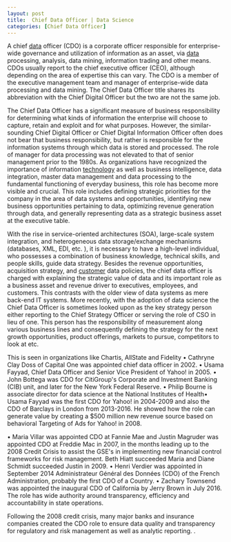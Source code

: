 ```yaml
---
layout: post
title:  Chief Data Officer | Data Science
categories: [Chief Data Officer]
---
```


A chief [data](https://data-science-blog.github.io/Big-Data) officer (CDO) is a corporate officer responsible for enterprise-wide governance and utilization of information as an asset, via [data](https://data-science-blog.github.io/Data) processing, analysis, data mining, information trading and other means. CDOs usually report to the chief executive officer (CEO), although depending on the area of expertise this can vary. The CDO is a member of the executive management team and manager of enterprise-wide data processing and data mining. The Chief Data Officer title shares its abbreviation with the Chief Digital Officer but the two are not the same job.

The Chief Data Officer has a significant measure of business responsibility for determining what kinds of information the enterprise will choose to capture, retain and exploit and for what purposes. However, the similar-sounding Chief Digital Officer or Chief Digital Information Officer often does not bear that business responsibility, but rather is responsible for the information systems through which data is stored and processed. The role of manager for data processing was not elevated to that of senior management prior to the 1980s. As organizations have recognized the importance of information [technology](https://data-science-blog.github.io/Committee-On-Data-For-Science-And-Technology) as well as business intelligence, data integration, master data management and data processing to the fundamental functioning of everyday business, this role has become more visible and crucial. This role includes defining strategic priorities for the company in the area of data systems and opportunities, identifying new business opportunities pertaining to data, optimizing revenue generation through data, and generally representing data as a strategic business asset at the executive table.

With the rise in service-oriented architectures (SOA), large-scale system integration, and heterogeneous data storage/exchange mechanisms (databases, XML, EDI, etc. ), it is necessary to have a high-level individual, who possesses a combination of business knowledge, technical skills, and people skills, guide data strategy. Besides the revenue opportunities, acquisition strategy, and [customer](https://data-science-blog.github.io/Customer-Data-Platform) data policies, the chief data officer is charged with explaining the strategic value of data and its important role as a business asset and revenue driver to executives, employees, and customers. This contrasts with the older view of data systems as mere back-end IT systems. More recently, with the adoption of data science the Chief Data Officer is sometimes looked upon as the key strategy person either reporting to the Chief Strategy Officer or serving the role of CSO in lieu of one. This person has the responsibility of measurement along various business lines and consequently defining the strategy for the next growth opportunities, product offerings, markets to pursue, competitors to look at etc.

This is seen in organizations like Chartis, AllState and Fidelity • Cathryne Clay Doss of Capital One was appointed chief data officer in 2002. • Usama Fayyad, Chief Data Officer and Senior Vice President of Yahoo! in 2005. • John Bottega was CDO for CitiGroup's Corporate and Investment Banking (CIB) unit, and later for the New York Federal Reserve. • Philip Bourne is associate director for data science at the National Institutes of Health• Usama Fayyad was the first CDO for Yahoo! in 2004-2009 and also the CDO of Barclays in London from 2013-2016. He showed how the role can generate value by creating a $500 million new revenue source based on behavioral Targeting of Ads for Yahoo! in 2008.

• Maria Villar was appointed CDO at Fannie Mae and Justin Magruder was appointed CDO at Freddie Mac in 2007, in the months leading up to the 2008 Credit Crisis to assist the GSE's in implementing new financial control frameworks for risk management. Beth Hiatt succeeded Maria and Diane Schmidt succeeded Justin in 2009. • Henri Verdier was appointed in September 2014 Administrateur Général des Données (CDO) of the French Administration, probably the first CDO of a Country. • Zachary Townsend was appointed the inaugural CDO of California by Jerry Brown in July 2016. The role has wide authority around transparency, efficiency and accountability in state operations.

Following the 2008 credit crisis, many major banks and insurance companies created the CDO role to ensure data quality and transparency for regulatory and risk management as well as analytic reporting. .

